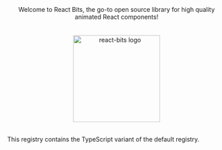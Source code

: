 <div align="center">
Welcome to React Bits, the go-to open source library for high quality animated React components!
</div>

<div align="center">
    <br>
    <br>
    <img src="https://github.com/user-attachments/assets/261b7dc4-de74-425f-b15a-1a7b30b1637d" alt="react-bits logo" height="200">
    <br>
    <br>
</div>


This registry contains the TypeScript variant of the default registry.
